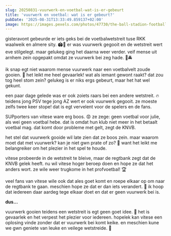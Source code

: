 ```yaml
---
slug: 20250831-vuurwerk-en-voetbal-wat-is-er-gebeurt
title: 'vuurwerk en voetbal: wat is er gebeurt?'
pubDate: '2025-08-31T13:33:49.859137+02:00'
image: https://images.pexels.com/photos/47730/the-ball-stadion-football-the-pitch-47730.jpeg?auto=compress&cs=tinysrgb&dpr=2&h=650&w=940
---
```

gisteravont gebeurde er iets geks bei de voetbalwetstreit tuse RKK waalweik en almere sity. 🏟🏃 er was vuurwerk gegooit en de wetstreit wert eve stilgelegt. maar gelukeg ging het daarna weer verder. veif mense uit arnhem zein opgepakt omdat ze vuurwerk bei zeg hade. 🎇🚔

ik snap egt niet waarom mense vuurwerk naar een voetbalvelt zoude gooien. 🤔 het leikt me heel gevaarlek! wat als iemant gewont raakt? dat zou tog heel stom zein? gelukeg is er niks ergs gebeurt, maar het hat wel gekunt.

een paar dage gelede was er ook zoiets raars bei een andere wetstreit. 🔥 teidens jong PSV tege jong AZ wert er ook vuurwerk gegooit. ze moeste zelfs twee keer stope! dat is egt vervelent voor de spelers en de fans.

SUPporters van vitese ware erg boos. 😡 ze zege: geen voetbal voor julie, als wei geen voetbal hebe. dat is omdat hun klub niet meer in het betaalt voetbal mag. dat komt door probleme met gelt, zegt de KNVB.

het stel dat vuurwerk gooide wil late zien dat ze boos zein. maar waarom moet dat met vuurwerk? kan je niet gwn prate of zo? 💬 want het leikt me belangreiker om het plezier in het spel te houde.

vitese probeerde in de wetstreit te bleive, maar de regtbank zegt dat de KNVB gelek heeft. nu wil vitese hoger beroep doen en hope ze dat het anders wort. ze wile weer trugkome in het profvoetbal! 🏆

veel fans van vitese wile ook dat ales goet komt en roepe elkaar op om naar de regtbank te gaan. meschien hope ze dat er dan iets verandert. 📢 ik hoop dat iedereen daar aardeg tege elkaar doet en dat er geen vuurwerk bei is.

**dus...**

vuurwerk gooien teidens een wetstreit is egt geen goet idee. 🙅 het is gevaarlek en het verpest het plezier voor iedereen. hopelek kan vitese een oplosing vinde zonder dat er vuurwerk bei komt keike. en meschien kune we gwn geniete van leuke en veilege wetstreide. 🐴
